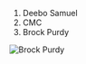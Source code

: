 
1. Deebo Samuel
2. CMC
3. Brock Purdy

![Brock Purdy](https://s.hdnux.com/photos/01/31/11/12/23368350/5/1200x0.jpg)
